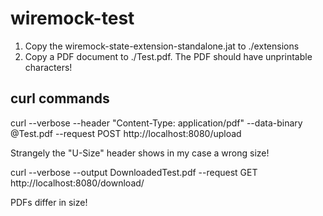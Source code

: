 # wiremock-test

1. Copy the wiremock-state-extension-standalone.jat to ./extensions
2. Copy a PDF document to ./Test.pdf. The PDF should have unprintable characters!

## curl commands

curl --verbose --header "Content-Type: application/pdf" --data-binary @Test.pdf --request POST http://localhost:8080/upload

Strangely the "U-Size" header shows in my case a wrong size!

curl --verbose --output DownloadedTest.pdf --request GET http://localhost:8080/download/<U-DocId from Header>

PDFs differ in size!
